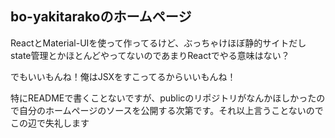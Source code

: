 ## bo-yakitarakoのホームページ
ReactとMaterial-UIを使って作ってるけど、ぶっちゃけほぼ静的サイトだしstate管理とかほとんどやってないのであまりReactでやる意味はない？

でもいいもんね！俺はJSXをすこってるからいいもんね！

特にREADMEで書くことないですが、publicのリポジトリがなんかほしかったので自分のホームページのソースを公開する次第です。それ以上言うことないのでこの辺で失礼します